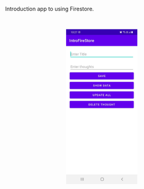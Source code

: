 Introduction app to using Firestore.

<br>

<p align="center">
  <img src="./app/src/main/res/drawable/introfire.jpg" width="37%" alt="ContactRoom">
</p>